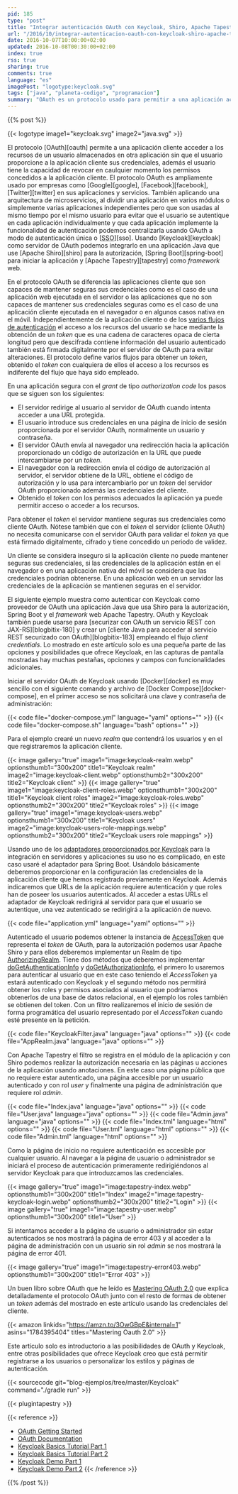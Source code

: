 ```yaml
---
pid: 185
type: "post"
title: "Integrar autenticación OAuth con Keycloak, Shiro, Apache Tapestry y Spring Boot"
url: "/2016/10/integrar-autenticacion-oauth-con-keycloak-shiro-apache-tapestry-y-spring-boot/"
date: 2016-10-07T10:00:00+02:00
updated: 2016-10-08T00:30:00+02:00
index: true
rss: true
sharing: true
comments: true
language: "es"
imagePost: "logotype:keycloak.svg"
tags: ["java", "planeta-codigo", "programacion"]
summary: "OAuth es un protocolo usado para permitir a una aplicación acceder a los recursos de un usuario sin que este proporcione a la aplicación cliente sus credenciales y manteniendo el control de revocar los permisos concedidos. Es ampliamente usado por los servicios de redes sociales de las empresas más conocidas, también lo podemos usar en nuestras aplicaciones. En el ejemplo usaré Keycloak y una aplicación Java con Spring Boot, Apache Shiro y Apache Tapestry."
---
```


{{% post %}}

{{< logotype image1="keycloak.svg" image2="java.svg" >}}

El protocolo [OAuth][oauth] permite a una aplicación cliente acceder a los recursos de un usuario almacenados en otra aplicación sin que el usuario proporcione a la aplicación cliente sus credenciales, además el usuario tiene la capacidad de revocar en caulquier momento los permisos concedidos a la aplicación cliente. El protocolo OAuth es ampliamente usado por empresas como [Google][google], [Facebook][facebook], [Twitter][twitter] en sus aplicaciones y servicios. También aplicando una arquitectura de microservicios, al dividir una aplicación en varios módulos o simplemente varias aplicaciones independientes pero que son usadas al mismo tiempo por el mismo usuario para evitar que el usuario se autentique en cada aplicación individualmente y que cada aplicación implemente la funcionalidad de autenticación podemos centralizarla usando OAuth a modo de autenticación única o [<abbr title="Single Sign-On">SSO</abbr>][sso]. Usando [Keycloak][keycloak] como servidor de OAuth podemos integrarlo en una aplicación Java que use [Apache Shiro][shiro] para la autorización, [Spring Boot][spring-boot] para iniciar la aplicación y [Apache Tapestry][tapestry] como _framework_ web.

En el protocolo OAuth se diferencia las aplicaciones cliente que son capaces de mantener seguras sus credenciales como es el caso de una aplicación web ejecutada en el servidor o las aplicaciones que no son capaces de mantener sus credenciales seguras como es el caso de una aplicación cliente ejecutada en el navegador o en algunos casos nativa en el móvil. Independientemente de la aplicación cliente o de los [varios flujos de autenticación](https://tools.ietf.org/html/rfc6749#page-8) el acceso a los recursos del usuario se hace mediante la obtención de un _token_ que es una cadena de caracteres opaca de cierta longitud pero que descifrada contiene información del usuario autenticado también está firmada digitalmente por el servidor de OAuth para evitar alteraciones. El protocolo define varios flujos para obtener un _token_, obtenido el _token_ con cualquiera de ellos el acceso a los recursos es indiferente del flujo que haya sido empleado.

En una aplicación segura con el _grant_ de tipo _authorization code_ los pasos que se siguen son los siguientes:

* El servidor redirige al usuario al servidor de OAuth cuando intenta acceder a una URL protegida.
* El usuario introduce sus credenciales en una página de inicio de sesión proporcionada por el servidor OAuth, normalmente un usuario y contraseña.
* El servidor OAuth envía al navegador una redirección hacia la aplicación proporcionado un código de autorización en la URL que puede intercambiarse por un _token_.
* El navegador con la redirección envía el código de autorización al servidor, el servidor obtiene de la URL, obtiene el código de autorización y lo usa para intercambiarlo por un _token_ del servidor OAuth proporcionado además las credenciales del cliente.
* Obtenido el _token_ con los permisos adecuados la aplicación ya puede permitir acceso o acceder a los recursos.

Para obtener el _token_ el servidor mantiene seguras sus credenciales como cliente OAuth. Nótese también que con el _token_ el servidor (cliente OAuth) no necesita comunicarse con el servidor OAuth para validar el _token_ ya que está firmado digitalmente, cifrado y tiene concedido un periodo de validez.

Un cliente se considera inseguro si la aplicación cliente no puede mantener seguras sus credenciales, si las credenciales de la aplicación están en el navegador o en una aplicación nativa del móvil se considera que las credenciales podrían obtenerse. En una aplicación web en un servidor las credenciales de la aplicación se mantienen seguras en el servidor.

El siguiente ejemplo muestra como autenticar con Keycloak como proveedor de OAuth una aplicación Java que usa Shiro para la autorización, Spring Boot y el _framework_ web Apache Tapestry. OAuth y Keycloak también puede usarse para [securizar con OAuth un servicio REST con JAX-RS][blogbitix-180] y crear un [cliente Java para acceder al servicio REST securizado con OAuth][blogbitix-183] empleando el flujo _client credentials_. Lo mostrado en este artículo solo es una pequeña parte de las opciones y posibilidades que ofrece Keycloak, en las capturas de pantalla mostradas hay muchas pestañas, opciones y campos con funcionalidades adicionales.

Iniciar el servidor OAuth de Keycloak usando [Docker][docker] es muy sencillo con el siguiente comando y archivo de [Docker Compose][docker-compose], en el primer acceso se nos solicitará una clave y contraseña de administración:

{{< code file="docker-compose.yml" language="yaml" options="" >}}
{{< code file="docker-compose.sh" language="bash" options="" >}}

Para el ejemplo crearé un nuevo _realm_ que contendrá los usuarios y en el que registraremos la aplicación cliente.

{{< image
    gallery="true"
    image1="image:keycloak-realm.webp" optionsthumb1="300x200" title1="Keycloak realm"
    image2="image:keycloak-client.webp" optionsthumb2="300x200" title2="Keycloak client" >}}
{{< image
    gallery="true"
    image1="image:keycloak-client-roles.webp" optionsthumb1="300x200" title1="Keycloak client roles"
    image2="image:keycloak-roles.webp" optionsthumb2="300x200" title2="Keycloak roles" >}}
{{< image
    gallery="true"
    image1="image:keycloak-users.webp" optionsthumb1="300x200" title1="Keycloak users"
    image2="image:keycloak-users-role-mappings.webp" optionsthumb2="300x200" title2="Keycloak users role mappings" >}}

Usando uno de los [adaptadores proporcionados por Keycloak](https://keycloak.gitbooks.io/securing-client-applications-guide/content/v/2.2/topics/overview/supported-platforms.html) para la integración en servidores y aplicaciones su uso no es complicado, en este caso usaré el adaptador para Spring Boot. Usándolo básicamente deberemos proporcionar en la configuración las credenciales de la aplicación cliente que hemos registrado previamente en Keycloak. Además indicaremos que URLs de la aplicación requiere autenticación y que roles han de poseer los usuarios autenticados. Al acceder a estas URLs el adaptador de Keycloak redirigirá al servidor para que el usuario se autentique, una vez autenticado se redirigirá a la aplicación de nuevo.

{{< code file="application.yml" language="yaml" options="" >}}

Autenticado el usuario podemos obtener la instancia de [AccessToken](https://www.keycloak.org/docs/javadocs/org/keycloak/representations/AccessToken.html) que representa el _token_ de OAuth, para la autorización podemos usar Apache Shiro y para ellos deberemos implementar un Realm de tipo [AuthorizingRealm](https://shiro.apache.org/static/1.3.2/apidocs/org/apache/shiro/realm/AuthorizingRealm.html). Tiene dos métodos que deberemos implementar [doGetAuthenticationInfo](https://shiro.apache.org/static/1.3.2/apidocs/org/apache/shiro/realm/AuthenticatingRealm.html#doGetAuthenticationInfo-org.apache.shiro.authc.AuthenticationToken-) y [doGetAuthorizationInfo](https://shiro.apache.org/static/1.3.2/apidocs/org/apache/shiro/realm/AuthorizingRealm.html#doGetAuthorizationInfo-org.apache.shiro.subject.PrincipalCollection-), el primero lo usaremos para autenticar al usuario que en este caso teniendo el _AccessToken_ ya estará autenticado con Keycloak y el segundo método nos permitirá obtener los roles y permisos asociados al usuario que podríamos obtenerlos de una base de datos relacional, en el ejemplo los roles también se obtienen del token. Con un filtro realizaremos el inicio de sesión de forma programática del usuario representado por el _AccessToken_ cuando esté presente en la petición.

{{< code file="KeycloakFilter.java" language="java" options="" >}}
{{< code file="AppRealm.java" language="java" options="" >}}

Con Apache Tapestry el filtro se registra en el módulo de la aplicación y con Shiro podemos realizar la autorización necesaria en las páginas u acciones de la aplicación usando anotaciones. En este caso una página pública que no requiere estar autenticado, una página accesible por un usuario autenticado y con rol _user_ y finalmente una página de administración que requiere rol _admin_.

{{< code file="Index.java" language="java" options="" >}}
{{< code file="User.java" language="java" options="" >}}
{{< code file="Admin.java" language="java" options="" >}}
{{< code file="Index.tml" language="html" options="" >}}
{{< code file="User.tml" language="html" options="" >}}
{{< code file="Admin.tml" language="html" options="" >}}

Como la página de inicio no requiere autenticación es accesible por cualquier usuario. Al navegar a la página de usuario o administrador se iniciará el proceso de autenticación primeramente redirigiéndonos al servidor Keycloak para que introduzcamos las credenciales.

{{< image
    gallery="true"
    image1="image:tapestry-index.webp" optionsthumb1="300x200" title1="Index"
    image2="image:tapestry-keycloak-login.webp" optionsthumb2="300x200" title2="Login" >}}
{{< image
    gallery="true"
    image1="image:tapestry-user.webp" optionsthumb1="300x200" title1="User" >}}

Si intentamos acceder a la página de usuario o administrador sin estar autenticados se nos mostrará la página de error 403 y al acceder a la página de administración con un usuario sin rol _admin_ se nos mostrará la página de error 401.

{{< image
    gallery="true"
    image1="image:tapestry-error403.webp" optionsthumb1="300x200" title1="Error 403" >}}

Un buen libro sobre OAuth que he leído es [Mastering OAuth 2.0](https://amzn.to/2cUkF9d) que explica detalladamente el protocolo OAuth junto con el resto de formas de obtener un _token_ además del mostrado en este artículo usando las credenciales del cliente.

{{< amazon
    linkids="https://amzn.to/3OwGBpE&internal=1"
    asins="1784395404"
    titles="Mastering Oauth 2.0" >}}

Este artículo solo es introductorio a las posibilidades de OAuth y Keycloak, entre otras posibilidades que ofrece Keycloak creo que está permitir registrarse a los usuarios o personalizar los estilos y páginas de autenticación.

{{< sourcecode git="blog-ejemplos/tree/master/Keycloak" command="./gradle run" >}}

{{< plugintapestry >}}

{{< reference >}}
* [OAuth Getting Started](https://oauth.net/getting-started/)
* [OAuth Documentation](https://oauth.net/2/)
* [Keycloak Basics Tutorial Part 1](https://www.youtube.com/watch?v=z-sUzl9eG6M)
* [Keycloak Basics Tutorial Part 2](https://www.youtube.com/watch?v=CXDrGJoCVhc)
* [Keycloak Demo Part 1](https://www.youtube.com/watch?v=B-qIkB9lsLs)
* [Keycloak Demo Part 2](https://www.youtube.com/watch?v=QgWgUg5F_JQ)
{{< /reference >}}

{{% /post %}}
